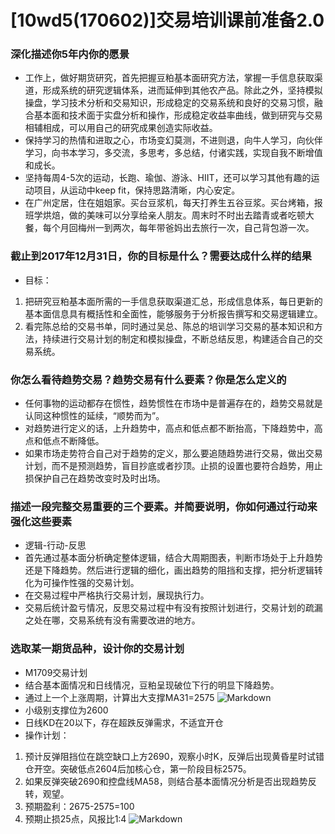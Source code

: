 # [10wd5(170602)]交易培训课前准备2.0 

### 深化描述你5年内你的愿景
- 工作上，做好期货研究，首先把握豆粕基本面研究方法，掌握一手信息获取渠道，形成系统的研究逻辑体系，进而延伸到其他农产品。除此之外，坚持模拟操盘，学习技术分析和交易知识，形成稳定的交易系统和良好的交易习惯，融合基本面和技术面于实盘分析和操作，形成稳定收益率曲线，做到研究与交易相辅相成，可以用自己的研究成果创造实际收益。
- 保持学习的热情和进取之心，市场变幻莫测，不进则退，向牛人学习，向伙伴学习，向书本学习，多交流，多思考，多总结，付诸实践，实现自我不断增值和成长。
- 坚持每周4-5次的运动，长跑、瑜伽、游泳、HIIT，还可以学习其他有趣的运动项目，从运动中keep fit，保持思路清晰，内心安定。
- 在广州定居，住在姐姐家。买台豆浆机，每天打养生五谷豆浆。买台烤箱，报班学烘焙，做的美味可以分享给亲人朋友。周末时不时出去踏青或者吃顿大餐，每个月回梅州一到两次，每年带爸妈出去旅行一次，自己背包游一次。

### 截止到2017年12月31日，你的目标是什么？需要达成什么样的结果
- 目标：
 1. 把研究豆粕基本面所需的一手信息获取渠道汇总，形成信息体系，每日更新的基本面信息具有概括性和全面性，能够服务于分析报告撰写和交易逻辑建立。
 2. 看完陈总给的交易书单，同时通过吴总、陈总的培训学习交易的基本知识和方法，持续进行交易计划的制定和模拟操盘，不断总结反思，构建适合自己的交易系统。

### 你怎么看待趋势交易？趋势交易有什么要素？你是怎么定义的
- 任何事物的运动都存在惯性，趋势惯性在市场中是普遍存在的，趋势交易就是认同这种惯性的延续，“顺势而为”。
- 对趋势进行定义的话，上升趋势中，高点和低点都不断抬高，下降趋势中，高点和低点不断降低。
- 如果市场走势符合自己对于趋势的定义，那么要追随趋势进行交易，做出交易计划，而不是预测趋势，盲目抄底或者抄顶。止损的设置也要符合趋势，用止损保护自己在趋势改变时及时出场。


### 描述一段完整交易重要的三个要素。并简要说明，你如何通过行动来强化这些要素
- 逻辑-行动-反思
- 首先通过基本面分析确定整体逻辑，结合大周期图表，判断市场处于上升趋势还是下降趋势。然后进行逻辑的细化，画出趋势的阻挡和支撑，把分析逻辑转化为可操作性强的交易计划。
- 在交易过程中严格执行交易计划，展现执行力。
- 交易后统计盈亏情况，反思交易过程中有没有按照计划进行，交易计划的疏漏之处在哪，交易系统有没有需要改进的地方。

### 选取某一期货品种，设计你的交易计划
- M1709交易计划
- 结合基本面情况和日线情况，豆粕呈现破位下行的明显下降趋势。
- 通过上一个上涨周期，计算出大支撑MA31=2575
![Markdown](http://i4.buimg.com/591986/2b5c4a7eb0991f94.png)
- 小级别支撑位为2600
- 日线KD在20以下，存在超跌反弹需求，不适宜开仓
- 操作计划：
1. 预计反弹阻挡位在跳空缺口上方2690，观察小时K，反弹后出现黄昏星时试错仓开空。突破低点2604后加核心仓，第一阶段目标2575。
2. 如果反弹突破2690和控盘线MA58，则结合基本面情况分析是否出现趋势反转，观望。
3. 预期盈利：2675-2575=100
4. 预期止损25点，风报比1:4
![Markdown](http://i4.buimg.com/591986/95249b3de86e5d0b.png)
